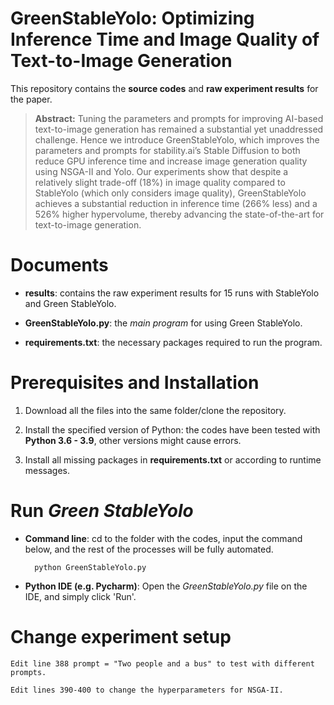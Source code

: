 # GreenStableYolo: Optimizing Inference Time and Image Quality of Text-to-Image Generation

This repository contains the **source codes** and **raw experiment results** for the paper.

>**Abstract:** Tuning the parameters and prompts for improving AI-based text-to-image generation has remained a substantial yet unaddressed challenge. Hence we introduce GreenStableYolo, which improves the parameters and prompts for stability.ai’s Stable Diffusion to both reduce GPU inference time and increase image generation quality using NSGA-II and Yolo. Our experiments show that despite a relatively slight trade-off (18%) in image quality compared to StableYolo (which only considers image quality), GreenStableYolo achieves a substantial reduction in inference time (266% less) and a 526% higher hypervolume, thereby advancing the state-of-the-art for text-to-image generation.

# Documents
- **results**:
contains the raw experiment results for 15 runs with StableYolo and Green StableYolo.

- **GreenStableYolo.py**: 
the *main program* for using Green StableYolo.

- **requirements.txt**:
the necessary packages required to run the program.

# Prerequisites and Installation
1. Download all the files into the same folder/clone the repository.

2. Install the specified version of Python:
the codes have been tested with **Python 3.6 - 3.9**, other versions might cause errors.

3. Install all missing packages in **requirements.txt** or according to runtime messages.

# Run *Green StableYolo*

- **Command line**: cd to the folder with the codes, input the command below, and the rest of the processes will be fully automated.

        python GreenStableYolo.py
        
- **Python IDE (e.g. Pycharm)**: Open the *GreenStableYolo.py* file on the IDE, and simply click 'Run'.

# Change experiment setup

    Edit line 388 prompt = "Two people and a bus" to test with different prompts.

    Edit lines 390-400 to change the hyperparameters for NSGA-II.
